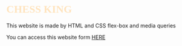 <h1 style="color: #ffe4bfff; font-family: Dhurjati;">CHESS KING</h1>
<p>This website is made by HTML and CSS flex-box and media queries</p>
<p>You can access this website form <a href="https://abdulrhmanhs.github.io/chess-page/">HERE</a></p>